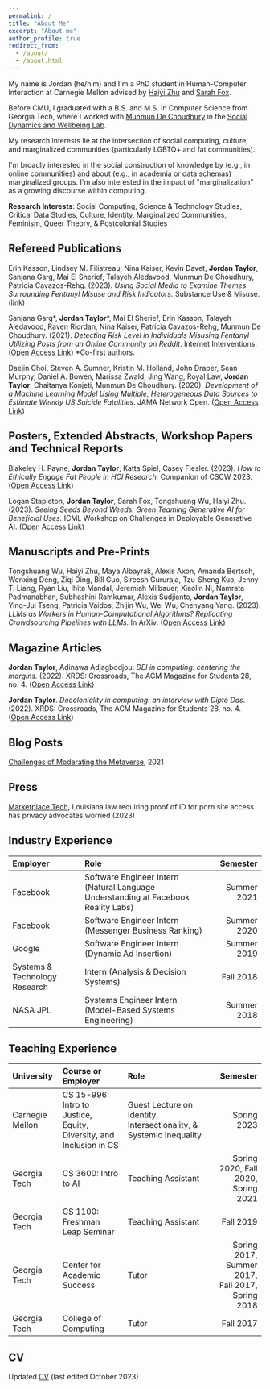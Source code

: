 ```yaml
---
permalink: /
title: "About Me"
excerpt: "About me"
author_profile: true
redirect_from: 
  - /about/
  - /about.html
---
```


My name is Jordan (he/him) and I'm a PhD student in Human-Computer Interaction at Carnegie Mellon advised by [Haiyi Zhu](https://haiyizhu.com) and [Sarah Fox](https://www.sarahfox.info/).

Before CMU, I graduated with a B.S. and M.S. in Computer Science from Georgia Tech, where I worked with [Munmun De Choudhury](http://www.munmund.net/) in the [Social Dynamics and Wellbeing Lab](https://socweb.cc.gatech.edu/).

My research interests lie at the intersection of social computing, culture, and marginalized communities (particularly LGBTQ+ and fat communities).

I'm broadly interested in the social construction of knowledge by (e.g., in online communities) and about (e.g., in academia or data schemas) marginalized groups. I'm also interested in the impact of "marginalization" as a growing discourse within computing.

**Research Interests**: Social Computing, Science & Technology Studies, Critical Data Studies, Culture, Identity, Marginalized Communities, Feminism, Queer Theory, & Postcolonial Studies


Refereed Publications
------

Erin Kasson, Lindsey M. Filiatreau, Nina Kaiser, Kevin Davet, **Jordan Taylor**, Sanjana Garg, Mai El Sherief, Talayeh Aledavood, Munmun De Choudhury, Patricia Cavazos-Rehg. (2023). *Using Social Media to Examine Themes Surrounding Fentanyl Misuse and Risk Indicators.* Substance Use & Misuse. ([link](https://www.tandfonline.com/doi/full/10.1080/10826084.2023.2196574))

Sanjana Garg\*, **Jordan Taylor**\*, Mai El Sherief, Erin Kasson, Talayeh Aledavood, Raven Riordan, Nina Kaiser,
Patricia Cavazos-Rehg, Munmun De Choudhury. (2021). *Detecting Risk Level in Individuals Misusing Fentanyl Utilizing Posts from an Online Community on Reddit*.  Internet Interventions.  ([Open Access Link](https://www.sciencedirect.com/science/article/pii/S221478292100107X)) \*Co-first authors.

Daejin Choi, Steven A. Sumner, Kristin M. Holland, John Draper, Sean Murphy, Daniel A. Bowen, Marissa Zwald, Jing Wang, Royal Law, **Jordan Taylor**, Chaitanya Konjeti, Munmun De Choudhury. (2020). *Development of a Machine Learning Model Using Multiple, Heterogeneous Data Sources to Estimate Weekly US Suicide Fatalities*. JAMA Network Open.  ([Open Access Link](https://jamanetwork.com/journals/jamanetworkopen/article-abstract/2774462))


Posters, Extended Abstracts, Workshop Papers and Technical Reports
------

Blakeley H. Payne, **Jordan Taylor**, Katta Spiel, Casey Fiesler. (2023). *How to Ethically Engage Fat People in HCI Research.* Companion of CSCW 2023. ([Open Access Link](https://dl.acm.org/doi/10.1145/3584931.3606987))

Logan Stapleton, **Jordan Taylor**, Sarah Fox, Tongshuang Wu, Haiyi Zhu. (2023). *Seeing Seeds Beyond Weeds: Green Teaming Generative AI for Beneficial Uses.* ICML Workshop on Challenges in Deployable Generative AI. ([Open Access Link](https://openreview.net/pdf?id=dxyCeGettw))


Manuscripts and Pre-Prints
------

Tongshuang Wu, Haiyi Zhu, Maya Albayrak, Alexis Axon, Amanda Bertsch, Wenxing Deng, Ziqi Ding, Bill Guo, Sireesh Gururaja, Tzu-Sheng Kuo, Jenny T. Liang, Ryan Liu, Ihita Mandal, Jeremiah Milbauer, Xiaolin Ni, Namrata Padmanabhan, Subhashini Ramkumar, Alexis Sudjianto, **Jordan Taylor**, Ying-Jui Tseng, Patricia Vaidos, Zhijin Wu, Wei Wu, Chenyang Yang. (2023). *LLMs as Workers in Human-Computational Algorithms? Replicating Crowdsourcing Pipelines with LLMs.* In ArXiv. ([Open Access Link](https://arxiv.org/abs/2307.10168))


Magazine Articles
------

**Jordan Taylor**, Adinawa Adjagbodjou. *DEI in computing: centering the margins.* (2022). XRDS: Crossroads, The ACM Magazine for Students 28, no. 4. ([Open Access Link](https://dl.acm.org/doi/10.1145/3538534))

**Jordan Taylor**. *Decoloniality in computing: an interview with Dipto Das.* (2022). XRDS: Crossroads, The ACM Magazine for Students 28, no. 4. ([Open Access Link](https://dl.acm.org/doi/10.1145/3538548))


Blog Posts
------
[Challenges of Moderating the Metaverse](https://medium.com/@nprandchill/challenges-of-moderating-the-metaverse-83e036656234), 2021


Press
------

[Marketplace Tech](https://www.marketplace.org/shows/marketplace-tech/louisiana-law-requiring-proof-of-id-for-porn-site-access-has-privacy-advocates-worried/),  Louisiana law requiring proof of ID for porn site access has privacy advocates worried (2023)


Industry Experience
------

| Employer | Role | Semester |
| :--- | :-- | ---:|
| Facebook| Software Engineer Intern (Natural Language Understanding at Facebook Reality Labs) | Summer 2021 |
| Facebook| Software Engineer Intern  (Messenger Business Ranking) | Summer 2020 |
| Google| Software Engineer Intern  (Dynamic Ad Insertion) | Summer 2019 |
| Systems & Technology Research| Intern  (Analysis & Decision Systems) | Fall 2018 |
| NASA JPL| Systems Engineer Intern  (Model-Based Systems Engineering) | Summer 2018 |


Teaching Experience
------

| University | Course or Employer | Role | Semester |
| :------ | :--- | :--- | ---:|
| Carnegie Mellon | CS 15-996: Intro to Justice, Equity, Diversity, and Inclusion in CS | Guest Lecture on Identity, Intersectionality, & Systemic Inequality | Spring 2023 |
| Georgia Tech | CS 3600: Intro to AI | Teaching Assistant | Spring 2020, Fall 2020, Spring 2021 |
| Georgia Tech | CS 1100: Freshman Leap Seminar | Teaching Assistant | Fall 2019 |
| Georgia Tech | Center for Academic Success | Tutor | Spring 2017, Summer 2017,<br />Fall 2017, Spring 2018 |
| Georgia Tech | College of Computing | Tutor | Fall 2017 |


CV
------


Updated <a onclick="gtag('event', 'view_cv')" href="https://docs.google.com/document/d/1-EcWIT9l5_rQmeggDAUAcv5YJAZOe2PUdbVR96a278s/edit?usp=sharing">CV</a> (last edited October 2023)

